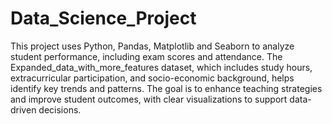 # Data_Science_Project 

This project uses Python, Pandas, Matplotlib and Seaborn to analyze student performance, including exam scores and attendance. The Expanded_data_with_more_features dataset, which includes study hours, extracurricular participation, and socio-economic background, helps identify key trends and patterns. The goal is to enhance teaching strategies and improve student outcomes, with clear visualizations to support data-driven decisions.
